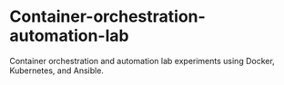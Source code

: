 # Container-orchestration-automation-lab
Container orchestration and automation lab experiments using Docker, Kubernetes, and Ansible.
